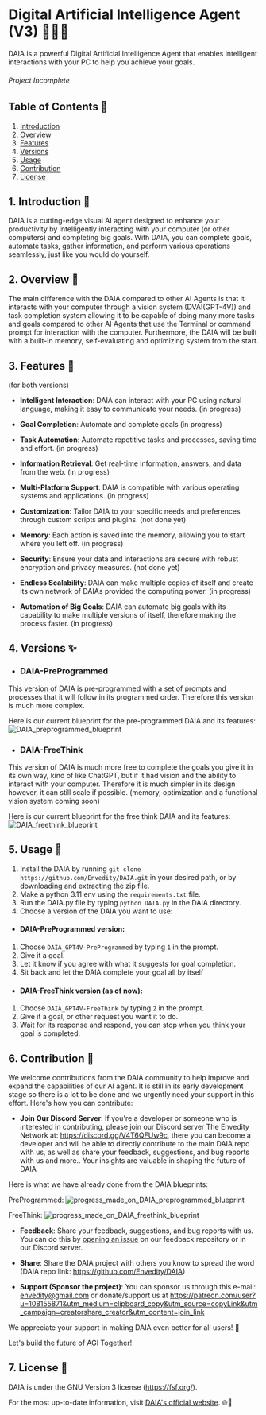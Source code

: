 # Digital Artificial Intelligence Agent (V3) 👨‍💻🤖

DAIA is a powerful Digital Artificial Intelligence Agent that enables intelligent interactions with your PC to help you achieve your goals.

###### Project Incomplete

## Table of Contents 📜

1. [Introduction](#1-introduction-🚀)
2. [Overview](#2-overview-📖)
3. [Features](#3-features-🌟)
4. [Versions](#4-versions-✨️)
5. [Usage](#5-usage-🤝)
6. [Contribution](#6-contribution-🙌)
7. [License](#7-license-📄)

## 1. Introduction 🚀

DAIA is a cutting-edge visual AI agent designed to enhance your productivity by intelligently interacting with your computer (or other computers) and completing big goals. With DAIA, you can complete goals, automate tasks, gather information, and perform various operations seamlessly, just like you would do yourself.

## 2. Overview 📖

The main difference with the DAIA compared to other AI Agents is that it interacts with your computer through a vision system (DVAI(GPT-4V)) and task completion system allowing it to be capable of doing many more tasks and goals compared to other AI Agents that use the Terminal or command prompt for interaction with the computer.
Furthermore, the DAIA will be built with a built-in memory, self-evaluating and optimizing system from the start.

## 3. Features 🌟
(for both versions)

- **Intelligent Interaction**: DAIA can interact with your PC using natural language, making it easy to communicate your needs. (in progress)

- **Goal Completion**: Automate and complete goals (in progress)

- **Task Automation**: Automate repetitive tasks and processes, saving time and effort. (in progress)

- **Information Retrieval**: Get real-time information, answers, and data from the web. (in progress)

- **Multi-Platform Support**: DAIA is compatible with various operating systems and applications. (in progress)

- **Customization**: Tailor DAIA to your specific needs and preferences through custom scripts and plugins. (not done yet)

- **Memory**: Each action is saved into the memory, allowing you to start where you left off. (in progress)
    
- **Security**: Ensure your data and interactions are secure with robust encryption and privacy measures. (not done yet)

- **Endless Scalability**: DAIA can make multiple copies of itself and create its own network of DAIAs provided the computing power. (in progress)

- **Automation of Big Goals**: DAIA can automate big goals with its capability to make multiple versions of itself, therefore making the process faster. (in progress)

## 4. Versions ✨️

- ### DAIA-PreProgrammed
This version of DAIA is pre-programmed with a set of prompts and processes that it will follow in its programmed order. Therefore this version is much more complex.

Here is our current blueprint for the pre-programmed DAIA and its features:
![DAIA_preprogrammed_blueprint](Versions/DAIA_GPT4V_PreProgrammed/Design/DAIA%20(GPT%20Vision).png)

- ### DAIA-FreeThink
This version of DAIA is much more free to complete the goals you give it in its own way, kind of like ChatGPT, but if it had vision and the ability to interact with your computer. Therefore it is much simpler in its design however, it can still scale if possible. (memory, optimization and a functional vision system coming soon)

Here is our current blueprint for the free think DAIA and its features:
![DAIA_freethink_blueprint](Versions/DAIA_GPT4V_FreeThink/Design/DAIA.png)

## 5. Usage 🤝

1. Install the DAIA by running `git clone https://github.com/Envedity/DAIA.git` in your desired path, or by downloading and extracting the zip file.
2. Make a python 3.11 env using the `requirements.txt` file.
3. Run the DAIA.py file by typing `python DAIA.py` in the DAIA directory.
4. Choose a version of the DAIA you want to use:

- #### DAIA-PreProgrammed version:
1. Choose `DAIA_GPT4V-PreProgrammed` by typing `1` in the prompt.
2. Give it a goal.
3. Let it know if you agree with what it suggests for goal completion.
4. Sit back and let the DAIA complete your goal all by itself

- #### DAIA-FreeThink version (as of now):
1. Choose `DAIA_GPT4V-FreeThink` by typing `2` in the prompt.
2. Give it a goal, or other request you want it to do.
3. Wait for its response and respond, you can stop when you think your goal is completed.

## 6. Contribution 🙌

We welcome contributions from the DAIA community to help improve and expand the capabilities of our AI agent. It is still in its early development stage so there is a lot to be done and we urgently need your support in this effort. Here's how you can contribute:

- **Join Our Discord Server**: If you're a developer or someone who is interested in contributing, please join our Discord server The Envedity Network at: https://discord.gg/V4T6QFUw9c, there you can become a developer and will be able to directly contribute to the main DAIA repo with us, as well as share your feedback, suggestions, and bug reports with us and more.. Your insights are valuable in shaping the future of DAIA

Here is what we have already done from the DAIA blueprints:

PreProgrammed:
![progress_made_on_DAIA_preprogrammed_blueprint](Versions/DAIA_GPT4V_PreProgrammed/Design/DAIA%20(GPT%20Vision)%20progress.png)

FreeThink:
![progress_made_on_DAIA_freethink_blueprint](Versions/DAIA_GPT4V_FreeThink/Design/DAIA_progress.png)

- **Feedback**: Share your feedback, suggestions, and bug reports with us. You can do this by [opening an issue](https://github.com/Envedity/DAIA/issues) on our feedback repository or in our Discord server.

- **Share**: Share the DAIA project with others you know to spread the word (DAIA repo link: https://github.com/Envedity/DAIA)

- **Support (Sponsor the project)**: You can sponsor us through this e-mail: envedity@gmail.com or donate/support us at https://patreon.com/user?u=108155871&utm_medium=clipboard_copy&utm_source=copyLink&utm_campaign=creatorshare_creator&utm_content=join_link

We appreciate your support in making DAIA even better for all users! 🙏

Let's build the future of AGI Together!

## 7. License 📄

DAIA is under the GNU Version 3 license (https://fsf.org/).

For the most up-to-date information, visit [DAIA's official website](https://envedity.github.io/). 🌐🚀

